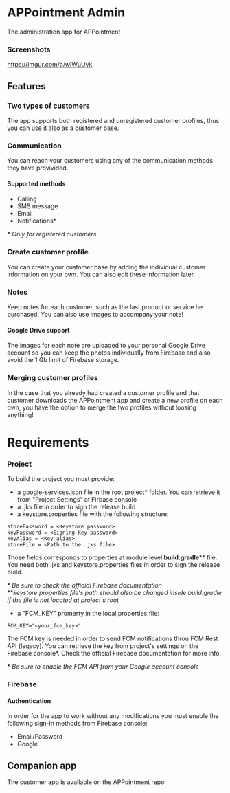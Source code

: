 # APPointment Admin
The administration app for APPointment

### Screenshots
https://imgur.com/a/wlWuUvk

## Features

### Two types of customers
The app supports both registered and unregistered customer profiles, thus you can use it also as a customer base.

### Communication
You can reach your customers using any of the communication methods they have provivided.
#### Supported methods
- Calling
- SMS message
- Email
- Notifications*

\* *Only for registered customers*

### Create customer profile
You can create your customer base by adding the individual customer information on your own. You can also edit these information later.

### Notes
Keep notes for each customer, such as the last product or service he purchased. You can also use images to accompany your note!

#### Google Drive support
The images for each note are uploaded to your personal Google Drive account so you can keep the photos individually from Firebase and also avoid the 1 Gb limit of Firebase storage.

### Merging customer profiles
In the case that you already had created a customer profile and that customer downloads the APPointment app and create a new profile on each own, you have the option to merge the two profiles without loosing anything!

# Requirements
### Project
To build the project you must provide:
- a google-services.json file in the root project* folder. You can retrieve it from "Project Settings" at Firbase console
- a .jks file in order to sign the release build
- a keystore.properties file with the following structure:
```
storePassword = <Keystore password>  
keyPassword = <Signing key password>  
keyAlias = <Key alias>  
storeFile = <Path to the .jks file>
```
Those fields corresponds to properties at module level **build.gradle**\*\* file.
You need both .jks and keystore.properties files in order to sign the release build. 

\* *Be sure to check the official Firebase documentation*
\*\**keystore.properties file's path should also be changed inside build.gradle if the file is not located at project's root*

- a "FCM_KEY" promerty in the local.properties file:
```
FCM_KEY="<your_fcm_key>"
```
The FCM key is needed in order to send FCM notifications throu FCM Rest API (legacy). You can retrieve the key from project's settings on the Firebase console*. Check the official Firebase documentation for more info.

\* *Be sure to enable the FCM API from your Google account console*

### Firebase
#### Authentication
In order for the app to work without any modifications you must enable the following sign-in methods from Firebase console:
- Email/Password
- Google

## Companion app
The customer app is available on the APPointment repo